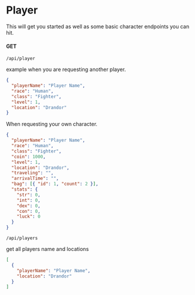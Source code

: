 # Player

This will get you started as well as some basic character endpoints you can hit.

#### GET

`/api/player`

example when you are requesting another player.

```json
{
  "playerName": "Player Name",
  "race": "Human",
  "class": "Fighter",
  "level": 1,
  "location": "Drandor"
}
```

When requesting your own character.

```json
{
  "playerName": "Player Name",
  "race": "Human",
  "class": "Fighter",
  "coin": 1000,
  "level": 1,
  "location": "Drandor",
  "traveling": "",
  "arrivalTime": "",
  "bag": [{ "id": 1, "count": 2 }],
  "stats": {
    "str": 0,
    "int": 0,
    "dex": 0,
    "con": 0,
    "luck": 0
  }
}
```

`/api/players`

get all players name and locations

```json
[
  {
    "playerName": "Player Name",
    "location": "Drandor"
  }
]
```
